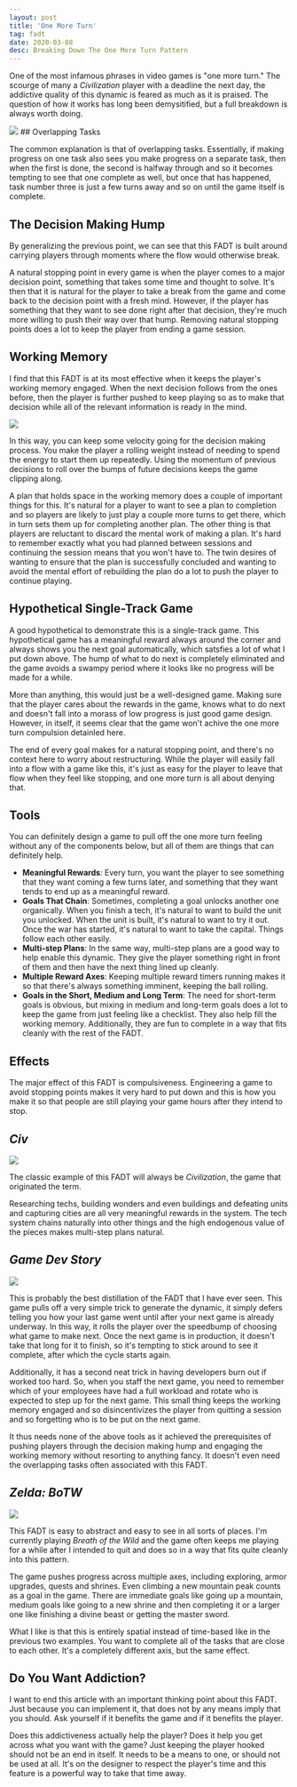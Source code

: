 ```yaml
---
layout: post
title: 'One More Turn'
tag: fadt
date: 2020-03-08
desc: Breaking Down The One More Turn Pattern
---
```



One of the most infamous phrases in video games is "one more turn." The scourge of many a *Civilization* player with a deadline the next day, the addictive quality of this dynamic is feared as much as it is praised. The question of how it works has long been demysitified, but a full breakdown is always worth doing.

<img src="/blogImages/civStart.png" />
## Overlapping Tasks

The common explanation is that of overlapping tasks. Essentially, if making progress on one task also sees you make progress on a separate task, then when the first is done, the second is halfway through and so it becomes tempting to see that one complete as well, but once that has happened, task number three is just a few turns away and so on until the game itself is complete.

## The Decision Making Hump

By generalizing the previous point, we can see that this FADT is built around carrying players through moments where the flow would otherwise break.


A natural stopping point in every game is when the player comes to a major decision point, something that takes some time and thought to solve. It's then that it is natural for the player to take a break from the game and come back to the decision point with a fresh mind. However, if the player has something that they want to see done right after that decision, they're much more willing to push their way over that hump. Removing natural stopping points does a lot to keep the player from ending a game session.

## Working Memory

I find that this FADT is at its most effective when it keeps the player's working memory engaged. When the next decision follows from the ones before, then the player is further pushed to keep playing so as to make that decision while all of the relevant information is ready in the mind.

<img src="/blogImages/civCity3.png" />

In this way, you can keep some velocity going for the decision making process. You make the player a rolling weight instead of needing to spend the energy to start them up repeatedly. Using the momentum of previous decisions to roll over the bumps of future decisions keeps the game clipping along.


A plan that holds space in the working memory does a couple of important things for this. It's natural for a player to want to see a plan to completion and so players are likely to just play a couple more turns to get there, which in turn sets them up for completing another plan. The other thing is that players are reluctant to discard the mental work of making a plan. It's hard to remember exactly what you had planned between sessions and continuing the session means that you won't have to. The twin desires of wanting to ensure that the plan is successfully concluded and wanting to avoid the mental effort of rebuilding the plan do a lot to push the player to continue playing.

## Hypothetical Single-Track Game

A good hypothetical to demonstrate this is a single-track game. This hypothetical game has a meaningful reward always around the corner and always shows you the next goal automatically, which satsfies a lot of what I put down above. The hump of what to do next is completely eliminated and the game avoids a swampy period where it looks like no progress will be made for a while.


More than anything, this would just be a well-designed game. Making sure that the player cares about the rewards in the game, knows what to do next and doesn't fall into a morass of low progress is just good game design. However, in itself, it seems clear that the game won't achive the one more turn compulsion detainled here.


The end of every goal makes for a natural stopping point, and there's no context here to worry about restructuring. While the player will easily fall into a flow with a game like this, it's just as easy for the player to leave that flow when they feel like stopping, and one more turn is all about denying that.

## Tools

You can definitely design a game to pull off the one more turn feeling without any of the components below, but all of them are things that can definitely help.
- <b>Meaningful Rewards</b>: Every turn, you want the player to see something that they want coming a few turns later, and something that they want tends to end up as a meaningful reward.
- <b>Goals That Chain</b>: Sometimes, completing a goal unlocks another one organically. When you finish a tech, it's natural to want to build the unit you unlocked. When the unit is built, it's natural to want to try it out. Once the war has started, it's natural to want to take the capital. Things follow each other easily.
- <b>Multi-step Plans</b>: In the same way, multi-step plans are a good way to help enable this dynamic. They give the player something right in front of them and then have the next thing lined up cleanly.
- <b>Multiple Reward Axes</b>: Keeping multiple reward timers running makes it so that there's always something imminent, keeping the ball rolling.
- <b>Goals in the Short, Medium and Long Term</b>: The need for short-term goals is obvious, but mixing in medium and long-term goals does a lot to keep the game from just feeling like a checklist. They also help fill the working memory. Additionally, they are fun to complete in a way that fits cleanly with the rest of the FADT.

## Effects

The major effect of this FADT is compulsiveness. Engineering a game to avoid stopping points makes it very hard to put down and this is how you make it so that people are still playing your game hours after they intend to stop.

## *Civ*
<img src="/blogImages/civ6_water.jpg" />

The classic example of this FADT will always be *Civilization*, the game that originated the term.


Researching techs, building wonders and even buildings and defeating units and capturing cities are all very meaningful rewards in the system. The tech system chains naturally into other things and the high endogenous value of the pieces makes multi-step plans natural.

## *Game Dev Story*
<img src="/blogImages/gameDevStory.png" />

This is probably the best distillation of the FADT that I have ever seen. This game pulls off a very simple trick to generate the dynamic, it simply defers telling you how your last game went until after your next game is already underway. In this way, it rolls the player over the speedbump of choosing what game to make next. Once the next game is in production, it doesn't take that long for it to finish, so it's tempting to stick around to see it complete, after which the cycle starts again.


Additionally, it has a second neat trick in having developers burn out if worked too hard. So, when you staff the next game, you need to remember which of your employees have had a full workload and rotate who is expected to step up for the next game. This small thing keeps the working memory engaged and so disincentivizes the player from quitting a session and so forgetting who is to be put on the next game.


It thus needs none of the above tools as it achieved the prerequisites of pushing players through the decision making hump and engaging the working memory without resorting to anything fancy. It doesn't even need the overlapping tasks often associated with this FADT.

## *Zelda: BoTW*
<img src="/blogImages/botw.jpg" />

This FADT is easy to abstract and easy to see in all sorts of places. I'm currently playing *Breath of the Wild* and the game often keeps me playing for a while after I intended to quit and does so in a way that fits quite cleanly into this pattern.


The game pushes progress across multiple axes, including exploring, armor upgrades, quests and shrines. Even climbing a new mountain peak counts as a goal in the game. There are immediate goals like going up a mountain, medium goals like going to a new shrine and then completing it or a larger one like finishing a divine beast or getting the master sword.


What I like is that this is entirely spatial instead of time-based like in the previous two examples. You want to complete all of the tasks that are close to each other. It's a completely different axis, but the same effect.

## Do You Want Addiction?

I want to end this article with an important thinking point about this FADT. Just because you can implement it, that does not by any means imply that you should. Ask yourself if it benefits the game and if it benefits the player.


Does this addictiveness actually help the player? Does it help you get across what you want with the game? Just keeping the player hooked should not be an end in itself. It needs to be a means to one, or should not be used at all. It's on the designer to respect the player's time and this feature is a powerful way to take that time away.

